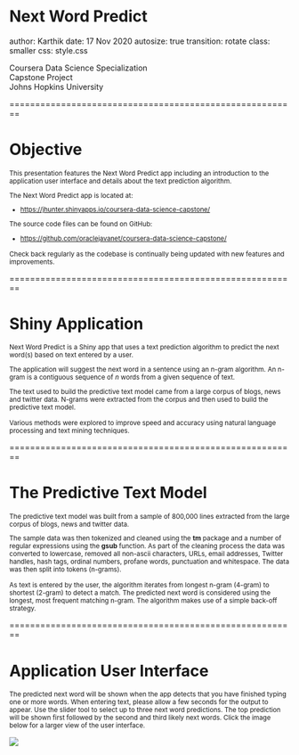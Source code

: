 Next Word Predict
========================================================
author: Karthik
date: 17 Nov 2020
autosize: true
transition: rotate
class: smaller
css: style.css

Coursera Data Science Specialization<br />
Capstone Project<br />
Johns Hopkins University<br />

========================================================
# **Objective**

<small>
This presentation features the Next Word Predict app
including an introduction to the application user
interface and details about the text prediction
algorithm.

The Next Word Predict app is located at:

<ul>
    <li><a target="_blank" href="https://jhunter.shinyapps.io/coursera-data-science-capstone/">https://jhunter.shinyapps.io/coursera-data-science-capstone/</a></li>
</ul>

The source code files can be found on GitHub:

<ul>
    <li><a target="_blank" href="https://github.com/oraclejavanet/coursera-data-science-capstone/">https://github.com/oraclejavanet/coursera-data-science-capstone/</a></li>
</ul>

Check back regularly as the codebase is continually being updated with
new features and improvements.
</small>

========================================================
# **Shiny Application**

<small>
Next Word Predict is a Shiny app that uses a text
prediction algorithm to predict the next word(s) based on
text entered by a user.

The application will suggest the next word in a sentence
using an n-gram algorithm. An n-gram is a contiguous sequence
of *n* words from a given sequence of text.

The text used to build the predictive text model came from a
large corpus of blogs, news and twitter data. N-grams were
extracted from the corpus and then used to build the
predictive text model.

Various methods were explored to improve speed and
accuracy using natural language processing and text mining
techniques.
</small>

========================================================
# **The Predictive Text Model**

<small>
The predictive text model was built from a sample of
800,000 lines extracted from the large corpus of blogs,
news and twitter data.

The sample data was then
tokenized and cleaned using the **tm** package and a number
of regular expressions using the **gsub** function. As
part of the cleaning process the data was converted to
lowercase, removed all non-ascii characters, URLs,
email addresses, Twitter handles, hash tags, ordinal numbers,
profane words, punctuation and whitespace. The data was
then split into tokens (n-grams).

As text is entered by the user, the algorithm iterates
from longest n-gram (4-gram) to shortest (2-gram) to
detect a match. The predicted next word is considered using
the longest, most frequent matching n-gram. The algorithm
makes use of a simple back-off strategy.
</small>

========================================================
# **Application User Interface**

<small>
The predicted next word will be shown when the app
detects that you have finished typing one or more words.
When entering text, please allow a few seconds for the
output to appear. Use the slider tool to select up to
three next word predictions. The top prediction will be
shown first followed by the second and third likely
next words. Click the image below for a larger view
of the user interface.
</small>

<a target="_blank" href="http://www.idevelopment.info/data/DataScience/uploads/next-word-predict-ui-large.png"><img src="images/next-word-predict-ui.png"></a>
